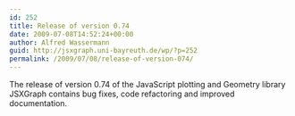 ```yaml
---
id: 252
title: Release of version 0.74
date: 2009-07-08T14:52:24+00:00
author: Alfred Wassermann
guid: http://jsxgraph.uni-bayreuth.de/wp/?p=252
permalink: /2009/07/08/release-of-version-074/
---
```

The release of version 0.74 of the JavaScript plotting and Geometry library JSXGraph contains bug fixes, code refactoring and improved documentation.